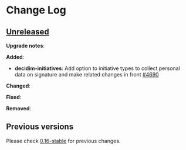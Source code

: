# Change Log

## [Unreleased](https://github.com/decidim/decidim/tree/HEAD)

**Upgrade notes**:


**Added**:

- **decidim-initiatives**: Add option to initiative types to collect personal data on signature and make related changes in front [\#4690](https://github.com/decidim/decidim/pull/4690)

**Changed**:


**Fixed**:


**Removed**:


## Previous versions

Please check [0.16-stable](https://github.com/decidim/decidim/blob/0.16-stable/CHANGELOG.md) for previous changes.
